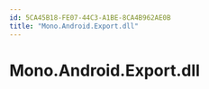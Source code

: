 ```yaml
---
id: 5CA45B18-FE07-44C3-A1BE-8CA4B962AE0B
title: "Mono.Android.Export.dll"
---
```


# Mono.Android.Export.dll
